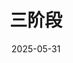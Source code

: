 ---
title: 三阶段
date: 2025-05-31
index: false
icon: folder-open
dir: 
  order: 3
category:
  - 代码
  - 学习
  - 三阶段
---